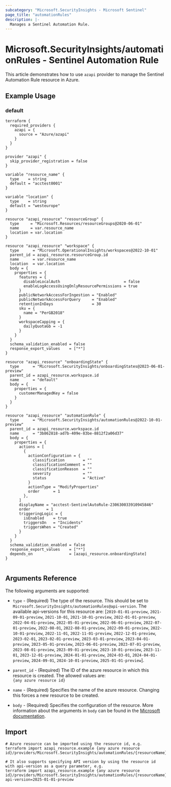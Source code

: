 ```yaml
---
subcategory: "Microsoft.SecurityInsights - Microsoft Sentinel"
page_title: "automationRules"
description: |-
  Manages a Sentinel Automation Rule.
---
```


# Microsoft.SecurityInsights/automationRules - Sentinel Automation Rule

This article demonstrates how to use `azapi` provider to manage the Sentinel Automation Rule resource in Azure.

## Example Usage

### default

```hcl
terraform {
  required_providers {
    azapi = {
      source = "Azure/azapi"
    }
  }
}

provider "azapi" {
  skip_provider_registration = false
}

variable "resource_name" {
  type    = string
  default = "acctest0001"
}

variable "location" {
  type    = string
  default = "westeurope"
}

resource "azapi_resource" "resourceGroup" {
  type     = "Microsoft.Resources/resourceGroups@2020-06-01"
  name     = var.resource_name
  location = var.location
}

resource "azapi_resource" "workspace" {
  type      = "Microsoft.OperationalInsights/workspaces@2022-10-01"
  parent_id = azapi_resource.resourceGroup.id
  name      = var.resource_name
  location  = var.location
  body = {
    properties = {
      features = {
        disableLocalAuth                            = false
        enableLogAccessUsingOnlyResourcePermissions = true
      }
      publicNetworkAccessForIngestion = "Enabled"
      publicNetworkAccessForQuery     = "Enabled"
      retentionInDays                 = 30
      sku = {
        name = "PerGB2018"
      }
      workspaceCapping = {
        dailyQuotaGb = -1
      }
    }
  }
  schema_validation_enabled = false
  response_export_values    = ["*"]
}

resource "azapi_resource" "onboardingState" {
  type      = "Microsoft.SecurityInsights/onboardingStates@2023-06-01-preview"
  parent_id = azapi_resource.workspace.id
  name      = "default"
  body = {
    properties = {
      customerManagedKey = false
    }
  }
}

resource "azapi_resource" "automationRule" {
  type      = "Microsoft.SecurityInsights/automationRules@2022-10-01-preview"
  parent_id = azapi_resource.workspace.id
  name      = "3b862818-ad7b-409e-83be-8812f2a06d37"
  body = {
    properties = {
      actions = [
        {
          actionConfiguration = {
            classification        = ""
            classificationComment = ""
            classificationReason  = ""
            severity              = ""
            status                = "Active"
          }
          actionType = "ModifyProperties"
          order      = 1
        },
      ]
      displayName = "acctest-SentinelAutoRule-230630033910945846"
      order       = 1
      triggeringLogic = {
        isEnabled    = true
        triggersOn   = "Incidents"
        triggersWhen = "Created"
      }
    }
  }
  schema_validation_enabled = false
  response_export_values    = ["*"]
  depends_on                = [azapi_resource.onboardingState]
}


```



## Arguments Reference

The following arguments are supported:

* `type` - (Required) The type of the resource. This should be set to `Microsoft.SecurityInsights/automationRules@api-version`. The available api-versions for this resource are: [`2019-01-01-preview`, `2021-09-01-preview`, `2021-10-01`, `2021-10-01-preview`, `2022-01-01-preview`, `2022-04-01-preview`, `2022-05-01-preview`, `2022-06-01-preview`, `2022-07-01-preview`, `2022-08-01`, `2022-08-01-preview`, `2022-09-01-preview`, `2022-10-01-preview`, `2022-11-01`, `2022-11-01-preview`, `2022-12-01-preview`, `2023-02-01`, `2023-02-01-preview`, `2023-03-01-preview`, `2023-04-01-preview`, `2023-05-01-preview`, `2023-06-01-preview`, `2023-07-01-preview`, `2023-08-01-preview`, `2023-09-01-preview`, `2023-10-01-preview`, `2023-11-01`, `2023-12-01-preview`, `2024-01-01-preview`, `2024-03-01`, `2024-04-01-preview`, `2024-09-01`, `2024-10-01-preview`, `2025-01-01-preview`].

* `parent_id` - (Required) The ID of the azure resource in which this resource is created. The allowed values are:  
  `{any azure resource id}`

* `name` - (Required) Specifies the name of the azure resource. Changing this forces a new resource to be created.

* `body` - (Required) Specifies the configuration of the resource. More information about the arguments in `body` can be found in the [Microsoft documentation](https://learn.microsoft.com/en-us/azure/templates/Microsoft.SecurityInsights/automationRules?pivots=deployment-language-terraform).

## Import

 ```shell
 # Azure resource can be imported using the resource id, e.g.
 terraform import azapi_resource.example {any azure resource id}/providers/Microsoft.SecurityInsights/automationRules/{resourceName}
 
 # It also supports specifying API version by using the resource id with api-version as a query parameter, e.g.
 terraform import azapi_resource.example {any azure resource id}/providers/Microsoft.SecurityInsights/automationRules/{resourceName}?api-version=2025-01-01-preview
 ```
